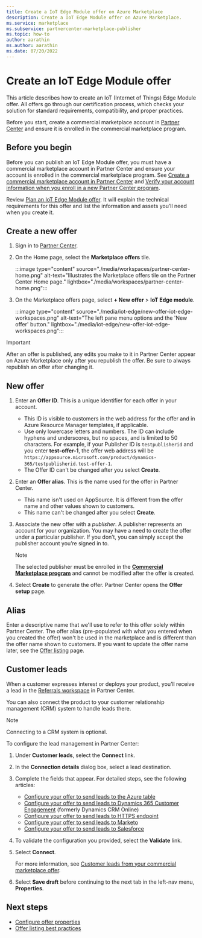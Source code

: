 ```yaml
---
title: Create a IoT Edge Module offer on Azure Marketplace
description: Create a IoT Edge Module offer on Azure Marketplace.
ms.service: marketplace 
ms.subservice: partnercenter-marketplace-publisher
ms.topic: how-to
author: aarathin
ms.author: aarathin
ms.date: 07/20/2022
---
```


# Create an IoT Edge Module offer

This article describes how to create an IoT (Internet of Things) Edge Module offer. All offers go through our certification process, which checks your solution for standard requirements, compatibility, and proper practices.

Before you start, create a commercial marketplace account in [Partner Center](./create-account.md) and ensure it is enrolled in the commercial marketplace program.

## Before you begin

Before you can publish an IoT Edge Module offer, you must have a commercial marketplace account in Partner Center and ensure your account is enrolled in the commercial marketplace program. See [Create a commercial marketplace account in Partner Center](create-account.md) and [Verify your account information when you enroll in a new Partner Center program](../verification-responses.md#checking-your-verification-status).

Review [Plan an IoT Edge Module offer](marketplace-iot-edge.md). It will explain the technical requirements for this offer and list the information and assets you’ll need when you create it.

## Create a new offer

1. Sign in to [Partner Center](https://go.microsoft.com/fwlink/?linkid=2166002).

1. On the Home page, select the **Marketplace offers** tile.

    :::image type="content" source="./media/workspaces/partner-center-home.png" alt-text="Illustrates the Marketplace offers tile on the Partner Center Home page." lightbox="./media/workspaces/partner-center-home.png":::

1. On the Marketplace offers page, select **+ New offer** > **IoT Edge module**.

    :::image type="content" source="./media/iot-edge/new-offer-iot-edge-workspaces.png" alt-text="The left pane menu options and the 'New offer' button." lightbox="./media/iot-edge/new-offer-iot-edge-workspaces.png":::

> [!IMPORTANT]
> After an offer is published, any edits you make to it in Partner Center appear on Azure Marketplace only after you republish the offer. Be sure to always republish an offer after changing it.

## New offer

1. Enter an **Offer ID**. This is a unique identifier for each offer in your account.

    - This ID is visible to customers in the web address for the offer and in Azure Resource Manager templates, if applicable.
    - Use only lowercase letters and numbers. The ID can include hyphens and underscores, but no spaces, and is limited to 50 characters. For example, if your Publisher ID is `testpublisherid` and you enter **test-offer-1**, the offer web address will be `https://appsource.microsoft.com/product/dynamics-365/testpublisherid.test-offer-1`.
    <!--- The Offer ID combined with the Publisher ID must be under 50 characters in length.-->
    - The Offer ID can't be changed after you select **Create**.

1. Enter an **Offer alias**. This is the name used for the offer in Partner Center.

    - This name isn't used on AppSource. It is different from the offer name and other values shown to customers.
    - This name can't be changed after you select **Create**.

1. Associate the new offer with a _publisher_. A publisher represents an account for your organization. You may have a need to create the offer under a particular publisher. If you don’t, you can simply accept the publisher account you’re signed in to.

    > [!NOTE]
    > The selected publisher must be enrolled in the [**Commercial Marketplace program**](marketplace-faq-publisher-guide.yml#how-do-i-sign-up-to-be-a-publisher-in-the-microsoft-commercial-marketplace-) and cannot be modified after the offer is created.

1. Select **Create** to generate the offer. Partner Center opens the **Offer setup** page.

## Alias

Enter a descriptive name that we'll use to refer to this offer solely within Partner Center. The offer alias (pre-populated with what you entered when you created the offer) won't be used in the marketplace and is different than the offer name shown to customers. If you want to update the offer name later, see the [Offer listing](iot-edge-offer-listing.md) page.

## Customer leads

When a customer expresses interest or deploys your product, you’ll receive a lead in the [Referrals workspace](https://partner.microsoft.com/dashboard/referrals/v2/leads) in Partner Center.

You can also connect the product to your customer relationship management (CRM) system to handle leads there.

> [!NOTE]
> Connecting to a CRM system is optional.

To configure the lead management in Partner Center:

1. Under **Customer leads**, select the **Connect** link.
1. In the **Connection details** dialog box, select a lead destination.
1. Complete the fields that appear. For detailed steps, see the following articles:

   - [Configure your offer to send leads to the Azure table](./partner-center-portal/commercial-marketplace-lead-management-instructions-azure-table.md#configure-your-offer-to-send-leads-to-the-azure-table)
   - [Configure your offer to send leads to Dynamics 365 Customer Engagement](./partner-center-portal/commercial-marketplace-lead-management-instructions-dynamics.md#configure-your-offer-to-send-leads-to-dynamics-365-customer-engagement) (formerly Dynamics CRM Online)
   - [Configure your offer to send leads to HTTPS endpoint](./partner-center-portal/commercial-marketplace-lead-management-instructions-https.md#configure-your-offer-to-send-leads-to-the-https-endpoint)
   - [Configure your offer to send leads to Marketo](./partner-center-portal/commercial-marketplace-lead-management-instructions-marketo.md#configure-your-offer-to-send-leads-to-marketo)
   - [Configure your offer to send leads to Salesforce](./partner-center-portal/commercial-marketplace-lead-management-instructions-salesforce.md#configure-your-offer-to-send-leads-to-salesforce)

1. To validate the configuration you provided, select the **Validate** link.
1. Select **Connect**.

    For more information, see [Customer leads from your commercial marketplace offer](partner-center-portal/commercial-marketplace-get-customer-leads.md).

1. Select **Save draft** before continuing to the next tab in the left-nav menu, **Properties**.

## Next steps

- [Configure offer properties](iot-edge-properties.md)
- [Offer listing best practices](gtm-offer-listing-best-practices.md)